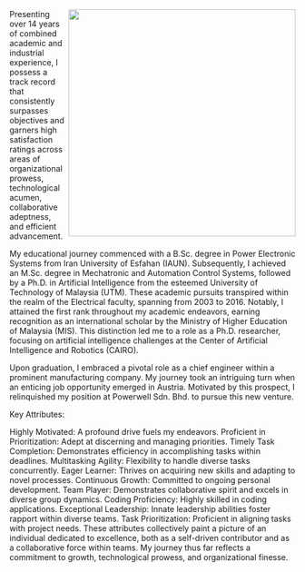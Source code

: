 
<img align="right" width="400" height="400" src="/assets/About_Me.jpg">
Presenting over 14 years of combined academic and industrial experience, I possess a track record that consistently surpasses objectives and garners high satisfaction ratings across areas of organizational prowess, technological acumen, collaborative adeptness, and efficient advancement.

My educational journey commenced with a B.Sc. degree in Power Electronic Systems from Iran University of Esfahan (IAUN). Subsequently, I achieved an M.Sc. degree in Mechatronic and Automation Control Systems, followed by a Ph.D. in Artificial Intelligence from the esteemed University of Technology of Malaysia (UTM). These academic pursuits transpired within the realm of the Electrical faculty, spanning from 2003 to 2016. Notably, I attained the first rank throughout my academic endeavors, earning recognition as an international scholar by the Ministry of Higher Education of Malaysia (MIS). This distinction led me to a role as a Ph.D. researcher, focusing on artificial intelligence challenges at the Center of Artificial Intelligence and Robotics (CAIRO).

Upon graduation, I embraced a pivotal role as a chief engineer within a prominent manufacturing company. My journey took an intriguing turn when an enticing job opportunity emerged in Austria. Motivated by this prospect, I relinquished my position at Powerwell Sdn. Bhd. to pursue this new venture.

Key Attributes:

Highly Motivated: A profound drive fuels my endeavors.
Proficient in Prioritization: Adept at discerning and managing priorities.
Timely Task Completion: Demonstrates efficiency in accomplishing tasks within deadlines.
Multitasking Agility: Flexibility to handle diverse tasks concurrently.
Eager Learner: Thrives on acquiring new skills and adapting to novel processes.
Continuous Growth: Committed to ongoing personal development.
Team Player: Demonstrates collaborative spirit and excels in diverse group dynamics.
Coding Proficiency: Highly skilled in coding applications.
Exceptional Leadership: Innate leadership abilities foster rapport within diverse teams.
Task Prioritization: Proficient in aligning tasks with project needs.
These attributes collectively paint a picture of an individual dedicated to excellence, both as a self-driven contributor and as a collaborative force within teams. My journey thus far reflects a commitment to growth, technological prowess, and organizational finesse.<br /> 


